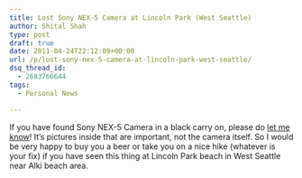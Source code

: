 ```yaml
---
title: Lost Sony NEX-5 Camera at Lincoln Park (West Seattle)
author: Shital Shah
type: post
draft: true
date: 2011-04-24T22:12:09+00:00
url: /p/lost-sony-nex-5-camera-at-lincoln-park-west-seattle/
dsq_thread_id:
  - 2683766644
tags:
  - Personal News

---
```

If you have found Sony NEX-5 Camera in a black carry on, please do [let me know][1]! It’s pictures inside that are important, not the camera itself. So I would be very happy to buy you a beer or take you on a nice hike (whatever is your fix) if you have seen this thing at Lincoln Park beach in West Seattle near Alki beach area.

 [1]: /contact/